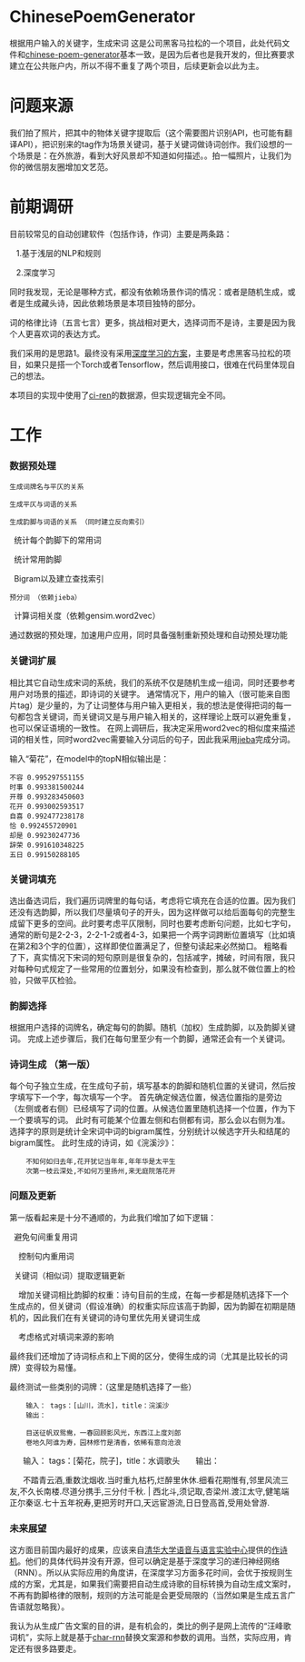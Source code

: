 # ChinesePoemGenerator
根据用户输入的关键字，生成宋词
这是公司黑客马拉松的一个项目，此处代码文件和[chinese-poem-generator](https://github.com/imagetellerD/chinese-poem-generator)基本一致，是因为后者也是我开发的，但比赛要求建立在公共账户内，所以不得不重复了两个项目，后续更新会以此为主。

# 问题来源
我们拍了照片，把其中的物体关键字提取后（这个需要图片识别API，也可能有翻译API），把识别来的tag作为场景关键词，基于关键词做诗词创作。我们设想的一个场景是：在外旅游，看到大好风景却不知道如何描述。。拍一幅照片，让我们为你的微信朋友圈增加文艺范。

# 前期调研
目前较常见的自动创建软件（包括作诗，作词）主要是两条路：

    1.基于浅层的NLP和规则
    
    2.深度学习
  
同时我发现，无论是哪种方式，都没有依赖场景作词的情况：或者是随机生成，或者是生成藏头诗，因此依赖场景是本项目独特的部分。

词的格律比诗（五言七言）更多，挑战相对更大，选择词而不是诗，主要是因为我个人更喜欢词的表达方式。

我们采用的是思路1。最终没有采用[深度学习的方案](https://github.com/karpathy/char-rnn)，主要是考虑黑客马拉松的项目，如果只是搭一个Torch或者Tensorflow，然后调用接口，很难在代码里体现自己的想法。

本项目的实现中使用了[ci-ren](https://github.com/LingDong-/ci-ren)的数据源，但实现逻辑完全不同。

# 工作
### 数据预处理

  	生成词牌名与平仄的关系
  
  	生成平仄与词语的关系
  
  	生成韵脚与词语的关系 （同时建立反向索引）
  
  	统计每个韵脚下的常用词
  
  	统计常用韵脚
  
  	Bigram以及建立查找索引
  
  	预分词 （依赖jieba）
  
  	计算词相关度（依赖gensim.word2vec）
  
通过数据的预处理，加速用户应用，同时具备强制重新预处理和自动预处理功能

### 关键词扩展

相比其它自动生成宋词的系统，我们的系统不仅是随机生成一组词，同时还要参考用户对场景的描述，即诗词的关键字。
通常情况下，用户的输入（很可能来自图片tag）是少量的，为了让词整体与用户输入更相关，我的想法是使得把词的每一句都包含关键词，而关键词又是与用户输入相关的，这样理论上既可以避免重复，也可以保证语境的一致性。
在网上调研后，我决定采用word2vec的相似度来描述词的相关性，同时word2vec需要输入分词后的句子，因此我采用[jieba](https://github.com/fxsjy/jieba)完成分词。

输入“菊花”，在model中的topN相似输出是：

    不容 0.995297551155
    时事 0.993381500244
    开尊 0.993283450603
    花开 0.993002593517
    自喜 0.992477238178
    恰 0.992455720901
    却是 0.99230247736
    辞荣 0.991610348225
    五日 0.99150288105

### 关键词填充

选出备选词后，我们遍历词牌里的每句话，考虑将它填充在合适的位置。因为我们还没有选韵脚，所以我们尽量填句子的开头，因为这样做可以给后面每句的完整生成留下更多的空间。此时要考虑平仄限制，同时也要考虑断句问题，比如七字句，通常的断句是2-2-3，2-2-1-2或者4-3，如果把一个两字词跨断位置填写（比如填在第2和3个字的位置），这样即使位置满足了，但整句读起来必然拗口。
粗略看了下，真实情况下宋词的短句原则是很复杂的，包括减字，摊破，时间有限，我只对每种句式规定了一些常用的位置划分，如果没有检查到，那么就不做位置上的检验，只做平仄检验。

### 韵脚选择

根据用户选择的词牌名，确定每句的韵脚。随机（加权）生成韵脚，以及韵脚关键词。
完成上述步骤后，我们在每句里至少有一个韵脚，通常还会有一个关键词。

### 诗词生成 （第一版）

每个句子独立生成，在生成句子前，填写基本的韵脚和随机位置的关键词，然后按字填写下一个字，每次填写一个字。
首先确定候选位置，候选位置指的是旁边（左侧或者右侧）已经填写了词的位置。从候选位置里随机选择一个位置，作为下一个要填写的词。
此时有可能某个位置左侧和右侧都有词，那么会以右侧为准。
选择字的原则是统计全宋词中词的bigram属性，分别统计以候选字开头和结尾的bigram属性。
此时生成的诗词，如《浣溪沙》：

  	    不知何如归去年,花开犹记当年年,年年华是太平生
	    次第一枝云深处,不如何万里扬州,来无庭院落花开
    
### 问题及更新
第一版看起来是十分不通顺的，为此我们增加了如下逻辑：

    	避免句间重复用词
	
    	控制句内重用词
	
   	关键词（相似词）提取逻辑更新
    
    	增加关键词相比韵脚的权重：诗句目前的生成，在每一步都是随机选择下一个生成点的，但关键词（假设准确）的权重实际应该高于韵脚，因为韵脚在初期是随机的，因此我们在有关键词的诗句里优先用关键词生成
    
    	考虑格式对填词来源的影响
 
 最终我们还增加了诗词标点和上下阕的区分，使得生成的词（尤其是比较长的词牌）变得较为易懂。
 
 最终测试一些类别的词牌：（这里是随机选择了一些）
 
      	输入： tags：[山川，流水]，title：浣溪沙
      	输出：

      	目送征帆双鸳鸯，一春回顾影风光，东西江上度刘郎
      	卷地久阿谁为寿，园林修竹是清香，依稀有意向沧浪

      	输入： tags：[菊花，院子]，title：水调歌头
      	输出：
      
      	不踏青云酒,重数沈烟收.当时重九枯朽,烂醉里休休.细看花期惟有,邻里风流三友,不久长南楼.尽道分携手,三分付千秋. | 
      	西北斗,须记取,杏梁州.渡江太守,健笔端正尔秦讴.七十五年祝寿,更把芳时开口,天远宦游流,日日登高首,受用处曾游.

### 未来展望
这方面目前国内最好的成果，应该来自[清华大学语音与语言实验中心](http://nlp.cslt.org/)提供的[作诗机](http://www.guancha.cn/Science/2016_03_21_354505.shtml)。他们的具体代码并没有开源，但可以确定是基于深度学习的递归神经网络（RNN）。所以从实际应用的角度讲，在深度学习方面多花时间，会优于按规则生成的方案，尤其是，如果我们需要把自动生成诗歌的目标转换为自动生成文案时，不再有韵脚格律的限制，规则的方法可能是会更受局限的（当然如果是生成五言广告语就忽略我）。


我认为从生成广告文案的目的讲，是有机会的，类比的例子是网上流传的“汪峰歌词机”，实际上就是基于[char-rnn](https://github.com/karpathy/char-rnn)替换文案源和参数的调用。当然，实际应用，肯定还有很多路要走。
